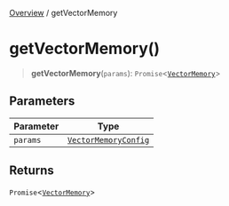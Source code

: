 [Overview](../index.md) / getVectorMemory

# getVectorMemory()

> **getVectorMemory**(`params`): `Promise`\<[`VectorMemory`](../classes/VectorMemory.md)\>

## Parameters

| Parameter | Type |
| ------ | ------ |
| `params` | [`VectorMemoryConfig`](../interfaces/VectorMemoryConfig.md) |

## Returns

`Promise`\<[`VectorMemory`](../classes/VectorMemory.md)\>
